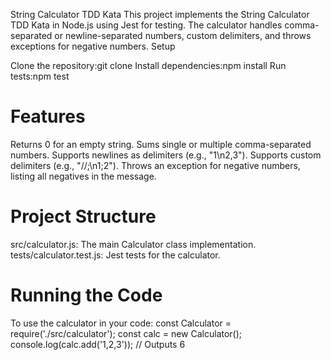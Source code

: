 String Calculator TDD Kata
This project implements the String Calculator TDD Kata in Node.js using Jest for testing. The calculator handles comma-separated or newline-separated numbers, custom delimiters, and throws exceptions for negative numbers.
Setup

Clone the repository:git clone <repository-url>
Install dependencies:npm install
Run tests:npm test



Features
=====================
Returns 0 for an empty string.
Sums single or multiple comma-separated numbers.
Supports newlines as delimiters (e.g., "1\n2,3").
Supports custom delimiters (e.g., "//;\n1;2").
Throws an exception for negative numbers, listing all negatives in the message.

Project Structure
=====================
src/calculator.js: The main Calculator class implementation.
tests/calculator.test.js: Jest tests for the calculator.

Running the Code
=====================
To use the calculator in your code:
const Calculator = require('./src/calculator');
const calc = new Calculator();
console.log(calc.add('1,2,3')); // Outputs 6
